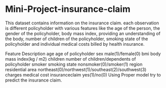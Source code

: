 # Mini-Project-insurance-claim
This dataset contains information on the insurance claim. each observation is different 
policyholder with various features like the age of the person, the gender of the policyholder, 
body mass index, providing an understanding of the body, number of children of the 
policyholder, smoking state of the policyholder and individual medical costs billed by health 
insurance.

Feature Description
age age of policyholder
sex male(1)/female(0)
bmi body mass index(kg / m2)
children number of children/dependents of policyholder
smoker smoking state nonsmoker(0)/smoker(1)
region residential area northeast(0)/northwest(1)/southeast(2)/southwest(3)
charges medical cost
insuranceclaim yes(1)/no(0)
Using Proper model try to predict the insurance claim.
